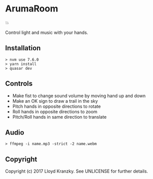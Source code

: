 ArumaRoom
=========

:boom:

Control light and music with your hands.

Installation
------------

```
> nvm use 7.6.0
> yarn install
> quasar dev
```

Controls
--------

* Make fist to change sound volume by moving hand up and down
* Make an OK sign to draw a trail in the sky
* Pitch hands in opposite directions to rotate
* Roll hands in opposite directions to zoom
* Pitch/Roll hands in same direction to translate

Audio
-----

```
> ffmpeg -i name.mp3 -strict -2 name.webm
```

Copyright
---------

Copyright (c) 2017 Lloyd Kranzky. See UNLICENSE for further details.
